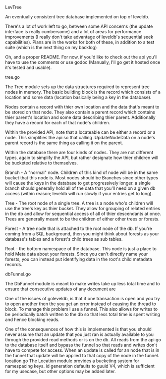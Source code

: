 LevTree

An eventually consistent tree database implemented on top of leveldb.

There's a lot of work left to go, between some API concerns (the update
interface is really cumbersome) and a lot of areas for performance 
improvements (I really don't take advantage of leveldb's sequential seek
capabilities).  Plans are in the works for both of these, in addition to a
test suite (which is the next thing on my backlog)

Oh, and a proper README.  For now, if you'd like to check out the api you'll
have to use the comments or use godoc (Manually, I'll go get it hosted once
it's tested and usable).

tree.go

The Tree module sets up the data structures required to represent tree nodes in
memory.  The basic building block is the record which consists of a location
and some data (location basically being a key in the database).

Nodes contain a record with thier own location and the data that's meant
to be stored on that node.  They also contain a parent record which contains
thier parent's location and some data describing thier parent.  Additionally
they have a record for each of that node's children.

Within the provided API, note that a locateable can be either a record or a 
node.  This simplifies the api so that calling .UpdateNodeData on a node's
parent record is the same thing as calling it on the parent.

Within the database there are four kinds of nodes.  They are not different
types, again to simplify the API, but rather designate how thier children will
be bucketed relative to themselves.

Branch - A "normal" node.  Children of this kind of node will be in the same bucket
that this node is.  Most nodes should be Branches since other types will cause
the keys in the database to get progressively longer.  a single branch should
generally hold all of the data that you'll need on a given db access (within
reason; leveldb will run slowly if your entries get to long).

Tree - The root node of a single tree.  A tree is a node who's children will use the
tree's key as thier bucket.  They allow for grouping of related entries in the
db and allow for sequential access of all of thier descendants at once.  Trees
are generally meant to be the children of either other trees or forests.

Forest - A tree node that is attached to the root node of the db.  If you're
coming from a SQL background, then you might think about forests as your 
database's tables and a forest's child trees as sub tables.

Root - the bottom namespace of the database.  This node is just a place to hold
Meta data about your forests.  Since you can't directly name your forests, you
can instead put identifying data in the root's child metadata records.

dbFunnel.go

The DbFunnel module is meant to make writes take up less total time and to
ensure that consecutive updates of any document are 

One of the issues of goleveldb, is that if one transaction is open and you try
to open another then the you get an error instead of causing the thread to 
block.  To manage this problem I use a funnel.  This also allows for writes to
be periodically batch written to the db so that less total time is spent
writing and hence blocking reads.

One of the consequences of how this is implemented is that you should never
assume that an update that you just ran is actually available to you
through the provided read methods or is on the db.  All reads from the api go
to the database itself and bypass the funnel so that reads and writes don't
have to compete for access.  When an update is called for an node that is in
the funnel that update will be applied to that copy of the node in the funnel.
location.go
The Location module provides a bucketing system for namespacing keys.  id 
generation defaults to guuid V4, which is sufficient for my usecase, but other
options may be added later.